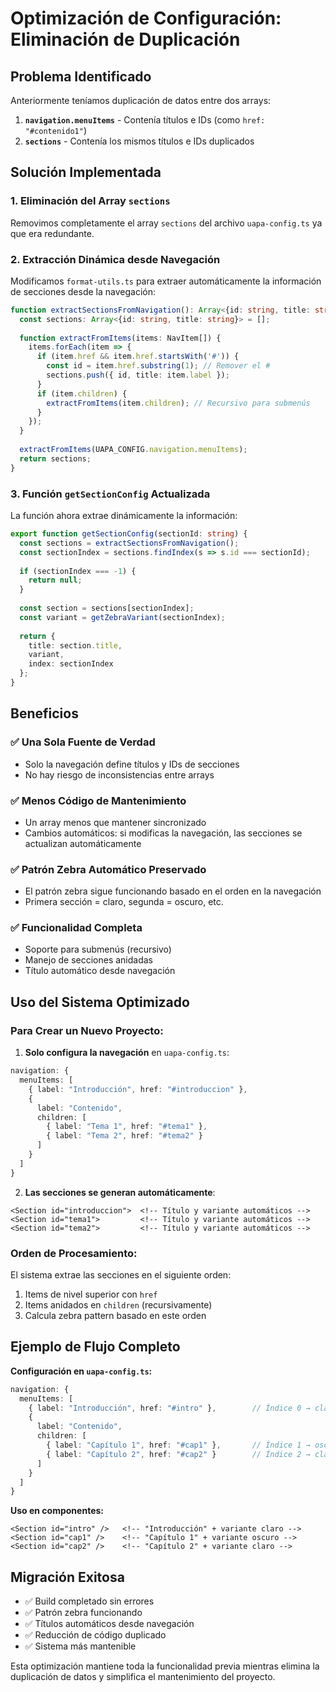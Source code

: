 # Optimización de Configuración: Eliminación de Duplicación

## Problema Identificado

Anteriormente teníamos duplicación de datos entre dos arrays:

1. **`navigation.menuItems`** - Contenía títulos e IDs (como `href: "#contenido1"`)
2. **`sections`** - Contenía los mismos títulos e IDs duplicados

## Solución Implementada

### 1. Eliminación del Array `sections`

Removimos completamente el array `sections` del archivo `uapa-config.ts` ya que era redundante.

### 2. Extracción Dinámica desde Navegación

Modificamos `format-utils.ts` para extraer automáticamente la información de secciones desde la navegación:

```typescript
function extractSectionsFromNavigation(): Array<{id: string, title: string}> {
  const sections: Array<{id: string, title: string}> = [];
  
  function extractFromItems(items: NavItem[]) {
    items.forEach(item => {
      if (item.href && item.href.startsWith('#')) {
        const id = item.href.substring(1); // Remover el #
        sections.push({ id, title: item.label });
      }
      if (item.children) {
        extractFromItems(item.children); // Recursivo para submenús
      }
    });
  }
  
  extractFromItems(UAPA_CONFIG.navigation.menuItems);
  return sections;
}
```

### 3. Función `getSectionConfig` Actualizada

La función ahora extrae dinámicamente la información:

```typescript
export function getSectionConfig(sectionId: string) {
  const sections = extractSectionsFromNavigation();
  const sectionIndex = sections.findIndex(s => s.id === sectionId);
  
  if (sectionIndex === -1) {
    return null;
  }
  
  const section = sections[sectionIndex];
  const variant = getZebraVariant(sectionIndex);
  
  return {
    title: section.title,
    variant,
    index: sectionIndex
  };
}
```

## Beneficios

### ✅ **Una Sola Fuente de Verdad**
- Solo la navegación define títulos y IDs de secciones
- No hay riesgo de inconsistencias entre arrays

### ✅ **Menos Código de Mantenimiento**
- Un array menos que mantener sincronizado
- Cambios automáticos: si modificas la navegación, las secciones se actualizan automáticamente

### ✅ **Patrón Zebra Automático Preservado**
- El patrón zebra sigue funcionando basado en el orden en la navegación
- Primera sección = claro, segunda = oscuro, etc.

### ✅ **Funcionalidad Completa**
- Soporte para submenús (recursivo)
- Manejo de secciones anidadas
- Título automático desde navegación

## Uso del Sistema Optimizado

### Para Crear un Nuevo Proyecto:

1. **Solo configura la navegación** en `uapa-config.ts`:
```typescript
navigation: {
  menuItems: [
    { label: "Introducción", href: "#introduccion" },
    { 
      label: "Contenido", 
      children: [
        { label: "Tema 1", href: "#tema1" },
        { label: "Tema 2", href: "#tema2" }
      ]
    }
  ]
}
```

2. **Las secciones se generan automáticamente**:
```astro
<Section id="introduccion">  <!-- Título y variante automáticos -->
<Section id="tema1">         <!-- Título y variante automáticos -->
<Section id="tema2">         <!-- Título y variante automáticos -->
```

### Orden de Procesamiento:

El sistema extrae las secciones en el siguiente orden:
1. Items de nivel superior con `href`
2. Items anidados en `children` (recursivamente)
3. Calcula zebra pattern basado en este orden

## Ejemplo de Flujo Completo

**Configuración en `uapa-config.ts`:**
```typescript
navigation: {
  menuItems: [
    { label: "Introducción", href: "#intro" },        // Índice 0 → claro
    { 
      label: "Contenido",
      children: [
        { label: "Capítulo 1", href: "#cap1" },       // Índice 1 → oscuro
        { label: "Capítulo 2", href: "#cap2" }        // Índice 2 → claro
      ]
    }
  ]
}
```

**Uso en componentes:**
```astro
<Section id="intro" />   <!-- "Introducción" + variante claro -->
<Section id="cap1" />    <!-- "Capítulo 1" + variante oscuro -->
<Section id="cap2" />    <!-- "Capítulo 2" + variante claro -->
```

## Migración Exitosa

- ✅ Build completado sin errores
- ✅ Patrón zebra funcionando
- ✅ Títulos automáticos desde navegación
- ✅ Reducción de código duplicado
- ✅ Sistema más mantenible

Esta optimización mantiene toda la funcionalidad previa mientras elimina la duplicación de datos y simplifica el mantenimiento del proyecto.